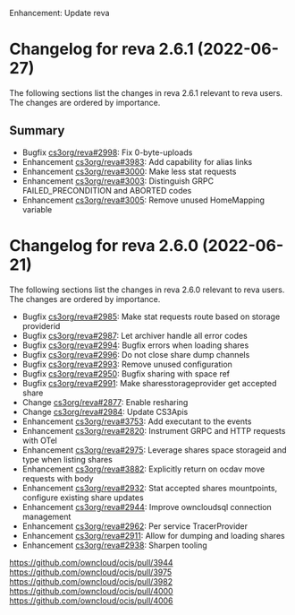 Enhancement: Update reva

Changelog for reva 2.6.1 (2022-06-27)
=======================================

The following sections list the changes in reva 2.6.1 relevant to
reva users. The changes are ordered by importance.

Summary
-------

* Bugfix [cs3org/reva#2998](https://github.com/cs3org/reva/pull/2998): Fix 0-byte-uploads
* Enhancement [cs3org/reva#3983](https://github.com/cs3org/reva/pull/3983): Add capability for alias links
* Enhancement [cs3org/reva#3000](https://github.com/cs3org/reva/pull/3000): Make less stat requests
* Enhancement [cs3org/reva#3003](https://github.com/cs3org/reva/pull/3003): Distinguish GRPC FAILED_PRECONDITION and ABORTED codes
* Enhancement [cs3org/reva#3005](https://github.com/cs3org/reva/pull/3005): Remove unused HomeMapping variable

Changelog for reva 2.6.0 (2022-06-21)
=======================================

The following sections list the changes in reva 2.6.0 relevant to
reva users. The changes are ordered by importance.

* Bugfix [cs3org/reva#2985](https://github.com/cs3org/reva/pull/2985): Make stat requests route based on storage providerid
* Bugfix [cs3org/reva#2987](https://github.com/cs3org/reva/pull/2987): Let archiver handle all error codes
* Bugfix [cs3org/reva#2994](https://github.com/cs3org/reva/pull/2994): Bugfix errors when loading shares
* Bugfix [cs3org/reva#2996](https://github.com/cs3org/reva/pull/2996): Do not close share dump channels
* Bugfix [cs3org/reva#2993](https://github.com/cs3org/reva/pull/2993): Remove unused configuration
* Bugfix [cs3org/reva#2950](https://github.com/cs3org/reva/pull/2950): Bugfix sharing with space ref
* Bugfix [cs3org/reva#2991](https://github.com/cs3org/reva/pull/2991): Make sharesstorageprovider get accepted share
* Change [cs3org/reva#2877](https://github.com/cs3org/reva/pull/2877): Enable resharing
* Change [cs3org/reva#2984](https://github.com/cs3org/reva/pull/2984): Update CS3Apis
* Enhancement [cs3org/reva#3753](https://github.com/cs3org/reva/pull/3753): Add executant to the events
* Enhancement [cs3org/reva#2820](https://github.com/cs3org/reva/pull/2820): Instrument GRPC and HTTP requests with OTel
* Enhancement [cs3org/reva#2975](https://github.com/cs3org/reva/pull/2975): Leverage shares space storageid and type when listing shares
* Enhancement [cs3org/reva#3882](https://github.com/cs3org/reva/pull/3882): Explicitly return on ocdav move requests with body
* Enhancement [cs3org/reva#2932](https://github.com/cs3org/reva/pull/2932): Stat accepted shares mountpoints, configure existing share updates
* Enhancement [cs3org/reva#2944](https://github.com/cs3org/reva/pull/2944): Improve owncloudsql connection management
* Enhancement [cs3org/reva#2962](https://github.com/cs3org/reva/pull/2962): Per service TracerProvider
* Enhancement [cs3org/reva#2911](https://github.com/cs3org/reva/pull/2911): Allow for dumping and loading shares
* Enhancement [cs3org/reva#2938](https://github.com/cs3org/reva/pull/2938): Sharpen tooling

https://github.com/owncloud/ocis/pull/3944
https://github.com/owncloud/ocis/pull/3975
https://github.com/owncloud/ocis/pull/3982
https://github.com/owncloud/ocis/pull/4000
https://github.com/owncloud/ocis/pull/4006
